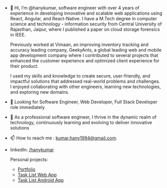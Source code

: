 - 👋 Hi, I’m @hanykumar, software engineer with over 4 years of experience in developing innovative and scalable web applications using React, Angular, and React-Native. I have a M.Tech degree in computer science and technology - information security from Central University of Rajasthan, Jaipur, where I published a paper on cloud storage forensics in IEEE.

  Previously worked at Vimaan, an improving inventory tracking and accuracy leading company, GeekyAnts, a global leading web and mobile app development company where I contributed to several projects that     enhanced the customer experience and optimized client experience for their product. 

  I used my skills and knowledge to create secure, user-friendly, and impactful solutions that addressed real-world problems and challenges. I enjoyed collaborating with other engineers, learning new   technologies, and exploring new domains.
- 👀 Looking for Software Engineer, Web Developer, Full Stack Developer role immediately
- 🌱 As a professional software engineer, I thrive in the dynamic realm of technology, continuously learning and evolving to deliver innovative solutions
- 📫 How to reach me : kumar.hany1994@gmail.com.
- linkedIn: [/hanykumar](https://www.linkedin.com/in/hanykumar/)
  
  Personal projects:
  - [Portfolio](https://hanykumar.vercel.app/)
  - [Task List Web App](https://tasklist-hanykumar.vercel.app/)
  - [Task List Android App](https://play.google.com/store/apps/details?id=com.hanykumar.tasklist)
  

<!---
hanykumar/hanykumar is a ✨ special ✨ repository because its `README.md` (this file) appears on your GitHub profile.
You can click the Preview link to take a look at your changes.
--->
